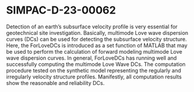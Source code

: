 # SIMPAC-D-23-00062
Detection of an earth’s subsurface velocity profile is very essential for geotechnical site investigation. Basically, multimode Love wave dispersion curves (DCs) can be used for detecting the subsurface velocity structure. Here, the ForLoveDCs is introduced as a set function of MATLAB that may be used to perform the calculation of forward modeling multimode Love wave dispersion curves. In general, ForLoveDCs has running well and successfully computing the multimode Love Wave DCs. The computation procedure tested on the synthetic model representing the regularly and irregularly velocity structure profiles. Manifestly, all computation results show the reasonable and reliability DCs.
